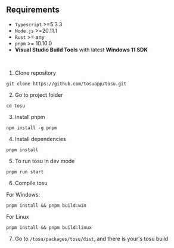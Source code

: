 

## Requirements

- `Typescript` >=5.3.3
- `Node.js` >=20.11.1
- `Rust` >= any
- `pnpm` >= 10.10.0
- **Visual Studio Build Tools** with latest **Windows 11 SDK**

<br />

1. Clone repository

```
git clone https://github.com/tosuapp/tosu.git
```

2. Go to project folder
```
cd tosu
```

3. Install pnpm
```
npm install -g pnpm
```

4. Install dependencies
```
pnpm install
```

5. To run tosu in dev mode
```
pnpm run start
```


6. Compile tosu

For Windows:
```
pnpm install && pnpm build:win
```

For Linux
```
pnpm install && pnpm build:linux
```

7. Go to `/tosu/packages/tosu/dist`, and there is your's tosu build
